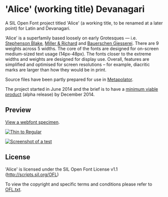 'Alice' (working title) Devanagari
===

A SIL Open Font project titled 'Alice' (a working title, to be renamed at a later point) for Latin and Devanagari.

‘Alice’ is a superfamily based loosely on early Grotesques — i.e. [Stephenson Blake](https://www.flickr.com/photos/stewf/14444337254/), [Miller & Richard](https://archive.org/stream/printingtypespec00millrich#page/226/mode/2up/) and [Bauerschen Giesserei](https://archive.org/stream/hauptprobeingedr00baue#page/109/mode/1up). There are 9 weights across 5 widths. The core of the fonts are designed for on-screen medium-sized text usage (14px-48px). The fonts closer to the extreme widths and weights are designed for display use. Overall, features are simplified and optimised for screen resolutions – for example, diacritic marks are larger than how they would be in print.

Source files have been partly prepared for use in [Metapolator](http://www.metapolator.com).

The project started in June 2014 and the brief is to have a [minimum viable product](http://en.wikipedia.org/wiki/Minimum_viable_product) (alpha release) by December 2014.

## Preview

[View a webfont specimen](http://weiweihuanghuang.github.io/Alice-Devanagari/).

<a href="http://weiweihuanghuang.github.io/Alice-Devanagari/">![Thin to Regular](https://github.com/weiweihuanghuang/Alice-Devanagari/raw/master/src/Screenshots/thin-regular.png)

![Screenshot of a test](https://github.com/weiweihuanghuang/Alice-Devanagari/raw/master/src/Screenshots/preview3.png)</a>

## License

'Alice' is licensed under the SIL Open Font License v1.1 (<http://scripts.sil.org/OFL>)

To view the copyright and specific terms and conditions please refer to [OFL.txt](https://github.com/weiweihuanghuang/Alice-Devanagari/blob/master/OFL.txt).
